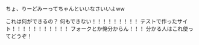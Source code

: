 ちょ、りーどみーってちゃんといいなさいいよww

これは何ができるの？
何もできない！！！！！！！！！
テストで作ったサイト！！！！！！！！！！！
フォークとか俺分からん！！！
分かる人はこれ使ってどうぞ！

